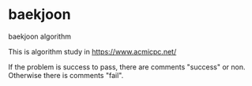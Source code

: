 # baekjoon
baekjoon algorithm

This is algorithm study in https://www.acmicpc.net/

If the problem is success to pass, there are comments "success" or non.
Otherwise there is comments "fail".
